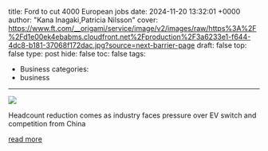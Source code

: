 title: Ford to cut 4000 European jobs
date: 2024-11-20 13:32:01 +0000
author: "Kana Inagaki,Patricia Nilsson"
cover: https://www.ft.com/__origami/service/image/v2/images/raw/https%3A%2F%2Fd1e00ek4ebabms.cloudfront.net%2Fproduction%2F3a6233e1-f644-4dc8-b181-37068f172dac.jpg?source=next-barrier-page
draft: false
top: false
type: post
hide: false
toc: false
tags:
  - Business
categories:
  - business
---

![](https://www.ft.com/__origami/service/image/v2/images/raw/https%3A%2F%2Fd1e00ek4ebabms.cloudfront.net%2Fproduction%2F3a6233e1-f644-4dc8-b181-37068f172dac.jpg?source=next-barrier-page)

Headcount reduction comes as industry faces pressure over EV switch and competition from China

[read more](https://www.ft.com/content/0df4cea9-a2e4-4f29-96d8-8d342825b4f2)

